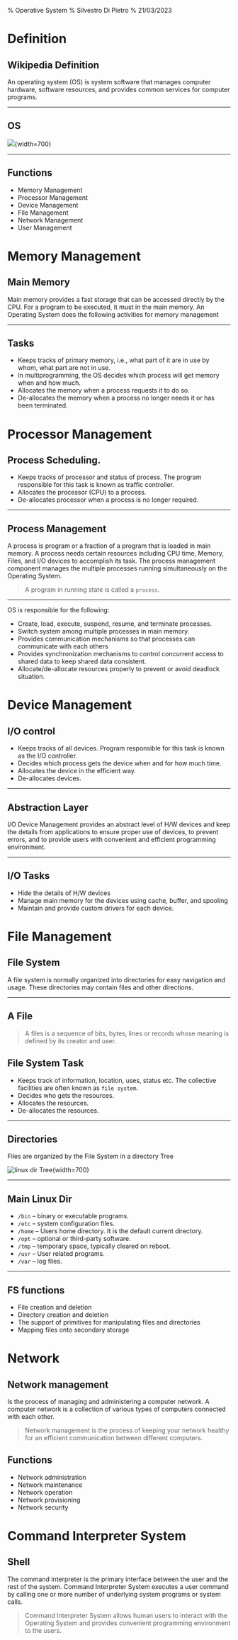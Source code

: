 % Operative System 
% Silvestro Di Pietro
% 21/03/2023

# Definition

## Wikipedia Definition
An operating system (OS) is system software that manages computer hardware, software resources, and provides common services for computer programs.

----

## OS

![](images/OperativeSystemSchema.png){width=700}

----

## Functions

* Memory Management
* Processor Management
* Device Management
* File Management
* Network Management
* User Management



# Memory Management

## Main Memory
Main memory provides a fast storage that can be accessed directly by the CPU. For a program to be executed, it must in the main memory. An Operating System does the following activities for memory management

----

## Tasks

* Keeps tracks of primary memory, i.e., what part of it are in use by whom, what part are not in use.
* In multiprogramming, the OS decides which process will get memory when and how much.
* Allocates the memory when a process requests it to do so.
* De-allocates the memory when a process no longer needs it or has been terminated.



# Processor Management

## Process Scheduling.

* Keeps tracks of processor and status of process. The program responsible for this task is known as traffic controller.
* Allocates the processor (CPU) to a process.
* De-allocates processor when a process is no longer required.

----

## Process Management

A process is program or a fraction of a program that is loaded in main memory. A process needs certain resources including CPU time, Memory, Files, and I/O devices to accomplish its task. The process management component manages the multiple processes running simultaneously on the Operating System.

> A program in running state is called a `process`.

----

OS is responsible for the following:

* Create, load, execute, suspend, resume, and terminate processes.
* Switch system among multiple processes in main memory.
* Provides communication mechanisms so that processes can communicate with each others
* Provides synchronization mechanisms to control concurrent access to shared data to keep shared data consistent.
* Allocate/de-allocate resources properly to prevent or avoid deadlock situation.



# Device Management

## I/O control
* Keeps tracks of all devices. Program responsible for this task is known as the I/O controller.
* Decides which process gets the device when and for how much time.
* Allocates the device in the efficient way.
* De-allocates devices.

---

## Abstraction Layer

I/O Device Management provides an abstract level of H/W devices and keep the details from applications to ensure proper use of devices, to prevent errors, and to provide users with convenient and efficient programming environment.

----

## I/O Tasks

* Hide the details of H/W devices
* Manage main memory for the devices using cache, buffer, and spooling
* Maintain and provide custom drivers for each device.

# File Management

## File System
A file system is normally organized into directories for easy navigation and usage. These directories may contain files and other directions.

----

## A File

> A files is a sequence of bits, bytes, lines or records whose meaning is defined by its creator and user.

## File System Task

* Keeps track of information, location, uses, status etc. The collective facilities are often known as `file system`.
* Decides who gets the resources.
* Allocates the resources.
* De-allocates the resources.

----

## Directories
Files are organized by the File System in a directory Tree

![_linux dir Tree_](images/linuxFileStructure.png){width=700}

----

## Main Linux Dir
* `/bin` – binary or executable programs.
* `/etc` – system configuration files.
* `/home` – Users home directory. It is the default current directory.
* `/opt` – optional or third-party software.
* `/tmp` – temporary space, typically cleared on reboot.
* `/usr` – User related programs.
* `/var` – log files.

----

## FS functions

* File creation and deletion
* Directory creation and deletion
* The support of primitives for manipulating files and directories
* Mapping files onto secondary storage



# Network

## Network management 
Is the process of managing and administering a computer network. A computer network is a collection of various types of computers connected with each other.

> Network management is the process of keeping your network healthy for an efficient communication between different computers.

## Functions

* Network administration
* Network maintenance
* Network operation
* Network provisioning
* Network security

# Command Interpreter System

## Shell

The command interpreter is the primary interface between the user and the rest of the system.
Command Interpreter System executes a user command by calling one or more number of underlying system programs or system calls.

> Command Interpreter System allows human users to interact with the Operating System and provides convenient programming environment to the users.


